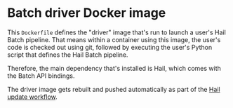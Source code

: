 # Batch driver Docker image

This `Dockerfile` defines the "driver" image that's run to launch a user's Hail
Batch pipeline. That means within a container using this image, the user's code
is checked out using git, followed by executing the user's Python script that
defines the Hail Batch pipeline.

Therefore, the main dependency that's installed is Hail, which comes with the
Batch API bindings.

The driver image gets rebuilt and pushed automatically as part of the [Hail update workflow](../.github/workflows/hail_update.yaml).
